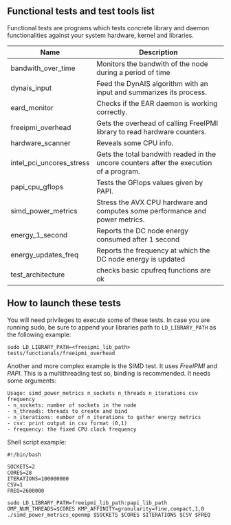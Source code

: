 Functional tests and test tools list
------------------------------------
Functional tests are programs which tests concrete library and daemon functionalities against your system hardware, kernel and libraries.

| Name                     | Description                                                                             |
| ------------------------ | --------------------------------------------------------------------------------------- |
| bandwith_over_time       | Monitors the bandwith of the node during a period of time                               |
| dynais_input             | Feed the DynAIS algorithm with an input and summarizes its process.                     |
| eard_monitor             | Checks if the EAR daemon is working correctly.                                          |
| freeipmi_overhead        | Gets the overhead of calling FreeIPMI library to read hardware counters.                |
| hardware_scanner         | Reveals some CPU info.                                                                  |
| intel_pci_uncores_stress | Gets the total bandwith readed in the uncore counters after the execution of a program. |
| papi_cpu_gflops          | Tests the GFlops values given by PAPI.                                                  |
| simd_power_metrics       | Stress the AVX CPU hardware and computes some performance and power metrics.            |
| energy_1_second          | Reports the DC node energy consumed after 1 second                                      |
| energy_updates_freq       | Reports the frequency at which the DC node energy is updated                            |
| test_architecture        | checks basic cpufreq functions are ok

How to launch these tests
-------------------------
You will need privileges to execute some of these tests. In case you are running sudo, be sure to append your libraries path to `LD_LIBRARY_PATH` as the following example:

```
sudo LD_LIBRARY_PATH=<freeipmi_lib_path> tests/functionals/freeipmi_overhead
```

Another and more complex example is the SIMD test. It uses *FreeIPMI* and *PAPI*. This is a multithreading test so, binding is recommended. It needs some arguments:

```
Usage: simd_power_metrics n_sockets n_threads n_iterations csv frequency
- n_sockets: number of sockets in the node
- n_threads: threads to create and bind
- n_iterations: number of n_iterations to gather energy metrics
- csv: print output in csv format (0,1)
- frequency: the fixed CPU clock frequency
```

Shell script example:

```
#!/bin/bash

SOCKETS=2
CORES=28
ITERATIONS=100000000
CSV=1
FREQ=2600000

sudo LD_LIBRARY_PATH=freeipmi_lib_path:papi_lib_path OMP_NUM_THREADS=$CORES KMP_AFFINITY=granularity=fine,compact,1,0 ./simd_power_metrics_openmp $SOCKETS $CORES $ITERATIONS $CSV $FREQ
```